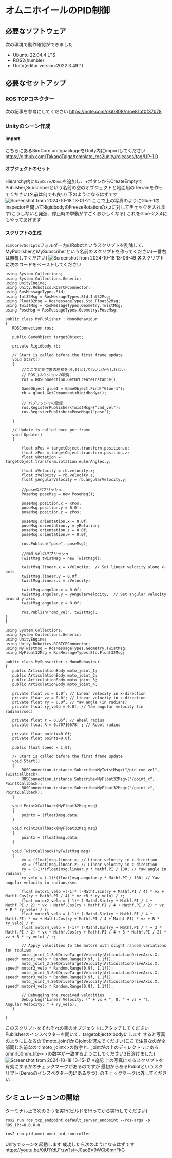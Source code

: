 # オムニホイールのPID制御
## 必要なソフトウェア
次の環境で動作確認ができました
- Ubuntu 22.04.4 LTS
- ROS2(humble)
- Unity(editor version:2022.3.49f1)
## 必要なセットアップ
### ROS TCPコネクター
次の記事を参考にしてください
https://note.com/oki0808/n/ne81bf0f37b78
### Unityのシーン作成
#### import
こちらにあるSimCore.unitypackageをUnity内にimportしてください
https://github.com/TakanoTaiga/template_ros2unity/releases/tag/UP-1.0
#### オブジェクトのセット
Hierarchy内に`SimCore/Demo`を追加し、+ボタンからCreateEmptyでPublisher,Subscriberという名前の空のオブジェクトと地面用のTerrainを作ってください(名前は何でも良い)
下のようになるはずです
![Screenshot from 2024-10-18 13-01-21](https://github.com/user-attachments/assets/fef01611-df82-422f-ac8b-84ff2b274a8f)
ここで上の写真のようにGlue-1のInspectorを開いてRigidbodyのFreezeRotationのx,zに対してチェックを入れます(こうしないと発進、停止時の挙動がすごくおかしくなる)
これをGlue-2,3,4にもやってあげます
#### スクリプトの生成
`SimCore/Scripts`フォルダー内のRobotというスクリプトを削除して、MyPublisherとMySubscriberという名前のスクリプトを作ってください(一番右は無視してください)
![Screenshot from 2024-10-18 13-06-49](https://github.com/user-attachments/assets/e3e0cbb6-8f31-429f-95a5-d22b2192c58d)
各スクリプトに次のコードをペーストしてください
 ```MyPublisher
using System.Collections;
using System.Collections.Generic;
using UnityEngine;
using Unity.Robotics.ROSTCPConnector;
using RosMessageTypes.Std;
using Int32Msg = RosMessageTypes.Std.Int32Msg;
using Float32Msg = RosMessageTypes.Std.Float32Msg;
using TwistMsg = RosMessageTypes.Geometry.TwistMsg;
using PoseMsg = RosMessageTypes.Geometry.PoseMsg;

public class MyPublisher : MonoBehaviour
{
    ROSConnection ros;

    public GameObject targetObject;

    private Rigidbody rb;

    // Start is called before the first frame update
    void Start()
    {
        //ここで初期位置の座標を(0,0)としてもいいかもしれない
        // ROSコネクションの取得
        ros = ROSConnection.GetOrCreateInstance();

        GameObject glue1 = GameObject.Find("Glue-1");
        rb = glue1.GetComponent<Rigidbody>();

        // パブリッシャの登録
        ros.RegisterPublisher<TwistMsg>("cmd_vel");
        ros.RegisterPublisher<PoseMsg>("pose");
        
    }

    // Update is called once per frame
    void Update()
    {

        float xPos = targetObject.transform.position.x;
        float zPos = targetObject.transform.position.z;
        float yRotation = targetObject.transform.rotation.eulerAngles.y;

        float xVelocity = rb.velocity.x;
        float zVelocity = rb.velocity.z;
        float yAngularVelocity = rb.angularVelocity.y;

        //poseのパブリッシュ
        PoseMsg poseMsg = new PoseMsg();

        poseMsg.position.x = xPos; 
        poseMsg.position.y = 0.0f;
        poseMsg.position.z = zPos;

        poseMsg.orientation.x = 0.0f;
        poseMsg.orientation.y = yRotation;  
        poseMsg.orientation.z = 0.0f;
        poseMsg.orientation.w = 0.0f;
        
        ros.Publish("pose", poseMsg); 

        //cmd_velのパブリッシュ
        TwistMsg twistMsg = new TwistMsg();

        twistMsg.linear.x = xVelocity;  // Set linear velocity along x-axis
        twistMsg.linear.y = 0.0f;
        twistMsg.linear.z = zVelocity;

        twistMsg.angular.x = 0.0f;
        twistMsg.angular.y = yAngularVelocity;  // Set angular velocity around y-axis
        twistMsg.angular.z = 0.0f;
        
        ros.Publish("cmd_vel", twistMsg); 
}
}
 ```
 ```MySubscriber
using System.Collections;
using System.Collections.Generic;
using UnityEngine;
using Unity.Robotics.ROSTCPConnector;
using MyTwistMsg = RosMessageTypes.Geometry.TwistMsg; 
using MyFloat32Msg = RosMessageTypes.Std.Float32Msg;

public class MySubscriber : MonoBehaviour
{
    public ArticulationBody moto_joint_1;
    public ArticulationBody moto_joint_2;
    public ArticulationBody moto_joint_3;
    public ArticulationBody moto_joint_4;

    private float vx = 0.0f; // Linear velocity in x-direction
    private float vz = 0.0f; // Linear velocity in z-direction
    private float ry = 0.0f; // Yaw angle (in radians)
    private float ry_velo = 0.0f; // Yaw angular velocity (in radians/sec)

    private float r = 0.05f; // Wheel radius
    private float R = 0.70710678f ; // Robot radius

    private float pointx=0.0f;
    private float pointz=0.0f;
    
    public float speed = 1.0f;

    // Start is called before the first frame update
    void Start()
    {
        ROSConnection.instance.Subscribe<MyTwistMsg>("/pid_cmd_vel", TwistCallback);
        ROSConnection.instance.Subscribe<MyFloat32Msg>("/point_x", PointXCallback);
        ROSConnection.instance.Subscribe<MyFloat32Msg>("/point_z", PointZCallback);
    }
    
    void PointXCallback(MyFloat32Msg msg)
    {
        pointx = (float)msg.data;
    }

    void PointZCallback(MyFloat32Msg msg)
    {
        pointz = (float)msg.data;
    }

    void TwistCallback(MyTwistMsg msg)
    {
        vx = (float)msg.linear.x; // Linear velocity in x-direction
        vz = (float)msg.linear.z; // Linear velocity in z-direction
        ry = (-1)*(float)msg.linear.y * Mathf.PI / 180; // Yaw angle in radians
        ry_velo = (-1)*(float)msg.angular.y * Mathf.PI / 180; // Yaw angular velocity in radians/sec

        float motor1_velo =(-1)* (-Mathf.Sin(ry + Mathf.PI / 4) * vx + Mathf.Cos(ry + Mathf.PI / 4) * vz +R * ry_velo) / r;
        float motor2_velo = (-1)* (-Mathf.Sin(ry + Mathf.PI / 4 + Mathf.PI / 2) * vx + Mathf.Cos(ry + Mathf.PI / 4 + Mathf.PI / 2) * vz + R * ry_velo) / r;
        float motor3_velo = (-1)* (-Mathf.Sin(ry + Mathf.PI / 4 + Mathf.PI) * vx + Mathf.Cos(ry + Mathf.PI / 4 + Mathf.PI) * vz + R * ry_velo) / r;
        float motor4_velo = (-1)* (-Mathf.Sin(ry + Mathf.PI / 4 + 3 * Mathf.PI / 2) * vx + Mathf.Cos(ry + Mathf.PI / 4 + 3 * Mathf.PI / 2) * vz + R * ry_velo) / r;

        // Apply velocities to the motors with slight random variations for realism
        moto_joint_1.SetDriveTargetVelocity(ArticulationDriveAxis.X, speed* motor1_velo * Random.Range(0.9f, 1.1f));
        moto_joint_2.SetDriveTargetVelocity(ArticulationDriveAxis.X, speed* motor2_velo * Random.Range(0.9f, 1.1f));
        moto_joint_3.SetDriveTargetVelocity(ArticulationDriveAxis.X, speed* motor3_velo * Random.Range(0.9f, 1.1f));
        moto_joint_4.SetDriveTargetVelocity(ArticulationDriveAxis.X, speed* motor4_velo * Random.Range(0.9f, 1.1f));

        // Debugging the received velocities
        Debug.Log("Linear Velocity: (" + vx + ", 0, " + vz + "), Angular Velocity: " + ry_velo);
    }

}
```
このスクリプトをそれぞれの空のオブジェクトにアタッチしてください Publisherのインスペクターを開いて、targetobjectをbodyにします
すると写真のようにになるのでmoto_joint1からjointを選んでください(ここで注意なのが全部同じ名前なのでmoto_joint<>の数字と、jointがの上のディレクトリにあるomni100mm_lite-<>の数字が一致するようにしてください3日溶けました)
![Screenshot from 2024-10-18 13-15-17](https://github.com/user-attachments/assets/da21b364-469f-4566-9c11-7f1e2526fa3d)
※追記 上の写真にあるスクリプトを有効にするかのチェックマークがあるのですが 最初からあるRobotというスクリプト(Demoのインスペクター内にあるやつ）のチェックマークは外してください
## シミュレーションの開始
ターミナル上で次の２つを実行(ビルドを行ってから実行してください)
```
ros2 run ros_tcp_endpoint default_server_endpoint --ros-args -p ROS_IP:=0.0.0.0
```
```
ros2 run pid_omni omni_pid_controller
```
Unityでシーンを起動します 成功したら次のようになるはずです
https://youtu.be/0jU1YdLFrzw?si=J0aoBV9WCb8mnFkG

